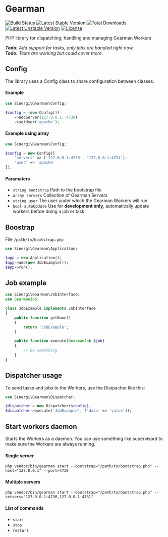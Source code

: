 Gearman
=======

[![Build Status](https://travis-ci.org/sinergi/gearman.svg?branch=master)](https://travis-ci.org/sinergi/gearman)
[![Latest Stable Version](https://poser.pugx.org/sinergi/gearman/v/stable.svg)](https://packagist.org/packages/sinergi/gearman) 
[![Total Downloads](https://poser.pugx.org/sinergi/gearman/downloads.svg)](https://packagist.org/packages/sinergi/gearman) 
[![Latest Unstable Version](https://poser.pugx.org/sinergi/gearman/v/unstable.svg)](https://packagist.org/packages/sinergi/gearman) 
[![License](https://poser.pugx.org/sinergi/gearman/license.svg)](https://packagist.org/packages/sinergi/gearman)

PHP library for dispatching, handling and managing Gearman Workers

_**Todo:** Add support for tasks, only jobs are handled right now._<br>
_**Todo:** Tests are working but could cover more._

## Config

The library uses a Config class to share configuration between classes.

#### Example

```php
use Sinergi\Gearman\Config;

$config = (new Config())
    ->addServer(127.0.0.1, 4730)
    ->setUser('apache');
```

#### Example using array

```php
use Sinergi\Gearman\Config;

$config = new Config([
    'servers' => ['127.0.0.1:4730', '127.0.0.1:4731'],
    'user' => 'apache'
]);
```

#### Paramaters

 * ``string bootstrap`` Path to the bootstrap file
 * ``array servers`` Collection of Gearman Servers
 * ``string user`` The user under which the Gearman Workers will run
 * ``bool autoUpdate`` Use for __development only__, automatically update workers before doing a job or task 

## Boostrap

File ``/path/to/bootstrap.php``

```php
use Sinergi\Gearman\Application;

$app = new Application();
$app->add(new JobExample());
$app->run();
```

## Job example

```php
use Sinergi\Gearman\JobInterface;
use GearmanJob;

class JobExample implements JobInterface
{
    public function getName()
    {
        return 'JobExample';
    }

    public function execute(GearmanJob $job)
    {
        // Do something
    }
}
```

## Dispatcher usage

To send tasks and jobs to the Workers, use the Distpacher like this:

```php
use Sinergi\Gearman\Dispatcher;

$dispatcher = new Dispatcher($config);
$dispatcher->execute('JobExample', ['data' => 'value']);
```

## Start workers daemon

Starts the Workers as a daemon. You can use something like supervisord to make sure the Workers are always running.

#### Single server

```shell
php vendor/bin/gearman start --bootstrap="/path/to/bootstrap.php" --host="127.0.0.1" --port=4730
```

#### Multiple servers

```shell
php vendor/bin/gearman start --bootstrap="/path/to/bootstrap.php" --servers="127.0.0.1:4730,127.0.0.1:4731"
```

#### List of commands

 * `start`
 * `stop`
 * `restart`